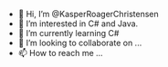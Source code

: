- 👋 Hi, I’m @KasperRoagerChristensen
- 👀 I’m interested in C# and Java.
- 🌱 I’m currently learning C# 
- 💞️ I’m looking to collaborate on ...
- 📫 How to reach me ...

<!---
KasperRoagerChristensen/KasperRoagerChristensen is a ✨ special ✨ repository because its `README.md` (this file) appears on your GitHub profile.
You can click the Preview link to take a look at your changes.
--->
